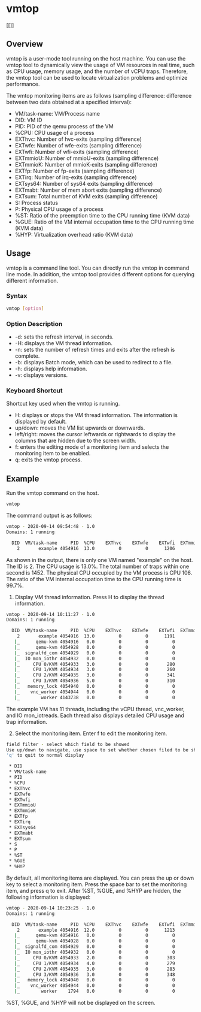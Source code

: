 # vmtop

[[]]

## Overview
vmtop is a user-mode tool running on the host machine. You can use the vmtop tool to dynamically view the usage of VM resources in real time, such as CPU usage, memory usage, and the number of vCPU traps. Therefore, the vmtop tool can be used to locate virtualization problems and optimize performance.

The vmtop monitoring items are as follows (sampling difference: difference between two data obtained at a specified interval):
- VM/task-name: VM/Process name
- DID: VM ID
- PID: PID of the qemu process of the VM
- %CPU: CPU usage of a process
- EXThvc: Number of hvc-exits (sampling difference)
- EXTwfe: Number of wfe-exits (sampling difference)
- EXTwfi: Number of wfi-exits (sampling difference)
- EXTmmioU: Number of mmioU-exits (sampling difference)
- EXTmmioK: Number of mmioK-exits (sampling difference)
- EXTfp: Number of fp-exits (sampling difference)
- EXTirq: Number of irq-exits (sampling difference)
- EXTsys64: Number of sys64 exits (sampling difference)
- EXTmabt: Number of mem abort exits (sampling difference)
- EXTsum: Total number of KVM exits (sampling difference)
- S: Process status
- P: Physical CPU usage of a process
- %ST: Ratio of the preemption time to the CPU running time (KVM data)
- %GUE: Ratio of the VM internal occupation time to the CPU running time (KVM data)
- %HYP: Virtualization overhead ratio (KVM data)

## Usage
vmtop is a command line tool. You can directly run the vmtop in command line mode.
In addition, the vmtop tool provides different options for querying different information.

### Syntax
```sh
vmtop [option]
```

### Option Description
- -d: sets the refresh interval, in seconds.
- -H: displays the VM thread information.
- -n: sets the number of refresh times and exits after the refresh is complete.
- -b: displays Batch mode, which can be used to redirect to a file.
- -h: displays help information.
- -v: displays versions.

### Keyboard Shortcut
Shortcut key used when the vmtop is running.
- H: displays or stops the VM thread information. The information is displayed by default.
- up/down: moves the VM list upwards or downwards.
- left/right: moves the cursor leftwards or rightwards to display the columns that are hidden due to the screen width.
- f: enters the editing mode of a monitoring item and selects the monitoring item to be enabled.
- q: exits the vmtop process.

## Example
Run the vmtop command on the host.
```sh
vmtop
```
The command output is as follows:
```sh
vmtop - 2020-09-14 09:54:48 - 1.0
Domains: 1 running

  DID  VM/task-name     PID  %CPU    EXThvc    EXTwfe    EXTwfi  EXTmmioU  EXTmmioK     EXTfp    EXTirq  EXTsys64   EXTmabt    EXTsum    S    P   %ST  %GUE  %HYP
    2       example 4054916  13.0         0         0      1206        10         0       144        62       174         0      1452    S  106   0.0  99.7  16.0
```
As shown in the output, there is only one VM named "example" on the host. The ID is 2. The CPU usage is 13.0%. The total number of traps within one second is 1452. The physical CPU occupied by the VM process is CPU 106. The ratio of the VM internal occupation time to the CPU running time is 99.7%.

1. Display VM thread information.
Press H to display the thread information.
```sh
vmtop - 2020-09-14 10:11:27 - 1.0
Domains: 1 running

  DID  VM/task-name     PID  %CPU    EXThvc    EXTwfe    EXTwfi  EXTmmioU  EXTmmioK     EXTfp    EXTirq  EXTsys64   EXTmabt    EXTsum    S    P   %ST  %GUE  %HYP
    2       example 4054916  13.0         0         0	   1191        17         4       120        76       147         0      1435    S  119   0.0 123.7   4.0
   |_      qemu-kvm 4054916   0.0         0         0         0         0         0         0         0         0         0         0    S  119   0.0   0.0   0.0
   |_      qemu-kvm 4054928   0.0         0         0         0         0         0         0         0         0         0         0    S  119   0.0   0.0   0.0
   |_  signalfd_com 4054929   0.0         0         0         0         0         0         0         0         0         0         0    S  120   0.0   0.0   0.0
   |_  IO mon_iothr 4054932   0.0         0         0         0         0         0         0         0         0         0         0    S  117   0.0   0.0   0.0
   |_     CPU 0/KVM 4054933   3.0         0         0       280         6         4        28        19        41         0       350    S  105   0.0  27.9   0.0
   |_     CPU 1/KVM 4054934   3.0         0         0       260         0         0        16        12        36         0       308    S   31   0.0  20.0   0.0
   |_     CPU 2/KVM 4054935   3.0         0         0       341         0         0        44        20        26         0       387    R  108   0.0  27.9   4.0
   |_     CPU 3/KVM 4054936   5.0         0         0       310        11         0        32        25        44         0       390    S  103   0.0  47.9   0.0
   |_   memory_lock 4054940   0.0         0         0         0         0         0         0         0         0         0         0    S  126   0.0   0.0   0.0
   |_    vnc_worker 4054944   0.0         0         0         0         0         0         0         0         0         0         0    S  118   0.0   0.0   0.0
   |_        worker 4143738   0.0         0         0         0         0         0         0         0         0         0         0    S  120   0.0   0.0   0.0
```
The example VM has 11 threads, including the vCPU thread, vnc_worker, and IO mon_iotreads. Each thread also displays detailed CPU usage and trap information.

2. Select the monitoring item.
Enter f to edit the monitoring item.
```sh
field filter - select which field to be showed
Use up/down to navigate, use space to set whether chosen filed to be showed
'q' to quit to normal display

 * DID
 * VM/task-name
 * PID
 * %CPU
 * EXThvc
 * EXTwfe
 * EXTwfi
 * EXTmmioU
 * EXTmmioK
 * EXTfp
 * EXTirq
 * EXTsys64
 * EXTmabt
 * EXTsum
 * S
 * P
 * %ST
 * %GUE
 * %HYP
```
By default, all monitoring items are displayed. You can press the up or down key to select a monitoring item. Press the space bar to set the monitoring item, and press q to exit.
After %ST, %GUE, and %HYP are hidden, the following information is displayed:
```sh
vmtop - 2020-09-14 10:23:25 - 1.0
Domains: 1 running

  DID  VM/task-name     PID  %CPU    EXThvc    EXTwfe    EXTwfi  EXTmmioU  EXTmmioK     EXTfp    EXTirq  EXTsys64   EXTmabt    EXTsum    S    P
    2       example 4054916  12.0         0         0      1213        14         1       144        68       168         0      1464    S  125
   |_	   qemu-kvm 4054916   0.0         0         0         0         0         0         0         0         0         0         0    S  125
   |_	   qemu-kvm 4054928   0.0         0         0         0         0         0         0         0         0         0         0    S  119
   |_  signalfd_com 4054929   0.0         0         0         0         0         0         0         0         0         0         0    S  120
   |_  IO mon_iothr 4054932   0.0         0         0         0         0         0         0         0         0         0         0    S  117
   |_     CPU 0/KVM 4054933   2.0         0         0       303         6         0        29        10        35         0       354    S   98
   |_     CPU 1/KVM 4054934   4.0         0         0       279         0         0        39        17        49         0       345    S    1
   |_     CPU 2/KVM 4054935   3.0         0         0       283         0         0        33        20        40         0       343    S  122
   |_     CPU 3/KVM 4054936   3.0         0         0       348         8         1        43        21        44         0       422    S  110
   |_   memory_lock 4054940   0.0         0         0         0         0         0         0         0         0         0         0    S  126
   |_    vnc_worker 4054944   0.0         0         0         0         0         0         0         0         0         0         0    S  118
   |_        worker    1794   0.0         0         0         0         0         0         0         0         0         0         0    S  126
```
%ST, %GUE, and %HYP will not be displayed on the screen.
